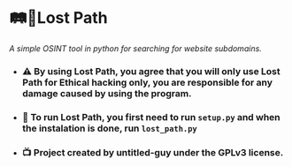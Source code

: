 # 🛤️🌲Lost Path
*A simple OSINT tool in python for searching for website subdomains.*

- ### ⚠️ By using Lost Path, you agree that you will only use Lost Path for Ethical hacking only, you are responsible for any damage caused by using the program.

- ### 🏃 To run Lost Path, you first need to run `setup.py` and when the instalation is done, run `lost_path.py`

- ### 📺 Project created by untitled-guy under the GPLv3 license.

